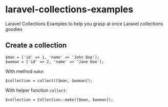 # laravel-collections-examples
Laravel Collections Examples to help you grasp at once Laravel collections goodies

## Create a collection
	$man = ['id' => 1, 'name' => 'John Doe'];
	$woman = ['id' => 2, 'name' => 'Jane Doe'];

With method `make`:
  
	$collection = collect([$man, $woman]);

With helper function `collect`:

	$collection = Collection::make([$man, $woman]);

